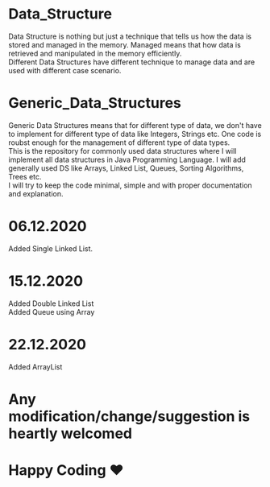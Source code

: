 # Data_Structure
Data Structure is nothing but just a technique that tells us how the data is stored and managed in the memory. Managed means that how data is retrieved and manipulated in the memory efficiently.  
Different Data Structures have different technique to manage data and are used with different case scenario.

# Generic_Data_Structures
Generic Data Structures means that for different type of data, we don't have to implement for different type of data like Integers, Strings etc. One code is roubst enough for the management of different type of data types.  
This is the repository for commonly used data structures where I will implement all data structures in Java Programming Language. I will add generally used DS like Arrays, Linked List, Queues, Sorting Algorithms, Trees etc.  
I will try to keep the code minimal, simple and with proper documentation and explanation.

# 06.12.2020
Added Single Linked List.

# 15.12.2020
Added Double Linked List  
Added Queue using Array

# 22.12.2020
Added ArrayList

# Any modification/change/suggestion is heartly welcomed

# Happy Coding ♥
